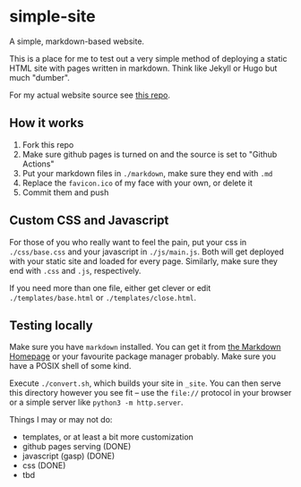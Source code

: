 # simple-site
A simple, markdown-based website.

This is a place for me to test out a very simple method of deploying a static HTML site with pages written in markdown. Think like Jekyll or Hugo but much "dumber".

For my actual website source see [this repo][1].

## How it works

1. Fork this repo
2. Make sure github pages is turned on and the source is set to "Github Actions"
3. Put your markdown files in `./markdown`, make sure they end with `.md`
4. Replace the `favicon.ico` of my face with your own, or delete it
5. Commit them and push

## Custom CSS and Javascript

For those of you who really want to feel the pain, put your css in `./css/base.css` and your javascript in `./js/main.js`.
Both will get deployed with your static site and loaded for every page. Similarly, make sure they end with `.css` and `.js`,
respectively.

If you need more than one file, either get clever or edit `./templates/base.html` or `./templates/close.html`.

## Testing locally

Make sure you have `markdown` installed. You can get it from [the Markdown Homepage][2] or your favourite package manager probably.
Make sure you have a POSIX shell of some kind.

Execute `./convert.sh`, which builds your site in `_site`. You can then serve this directory however you see fit – use the `file://`
protocol in your browser or a simple server like `python3 -m http.server`.

Things I may or may not do:
  * templates, or at least a bit more customization
  * github pages serving (DONE)
  * javascript (gasp) (DONE)
  * css (DONE)
  * tbd

   [1]: https://github.com/Perfect5th/perfect5th.github.io "Perfect5th's Personal Site Repo"
   [2]: https://daringfireball.net/projects/markdown/ "Daring Fireball Markdown Project Page"

